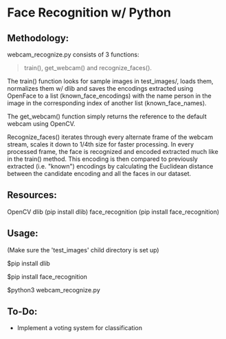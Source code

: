 # Face Recognition w/ Python

## Methodology:

webcam_recognize.py consists of 3 functions: 
>train(), get_webcam() and recognize_faces().

The train() function looks for sample images in test_images/, loads them, normalizes them w/ dlib and saves the encodings extracted using OpenFace to a list (known_face_encodings) with the name person in the image in the corresponding index of another list (known_face_names).

The get_webcam() function simply returns the reference to the default webcam using OpenCV.

Recognize_faces() iterates through every alternate frame of the webcam stream, scales it down to 1/4th size for faster processing. In every processed frame, the face is recognized and encoded extracted much like in the train() method. This encoding is then compared to previously extracted (i.e. "known") encodings by calculating the Euclidean distance between the candidate encoding and all the faces in our dataset.

## Resources:
OpenCV
dlib (pip install dlib)
face_recognition (pip install face_recognition)

## Usage:
(Make sure the 'test_images' child directory is set up)

$pip install dlib

$pip install face_recognition

$python3 webcam_recognize.py

## To-Do:
- Implement a voting system for classification
